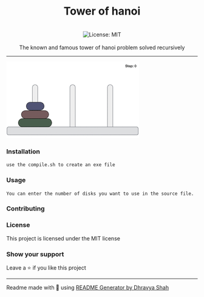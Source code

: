 <div align="center">
<h1 align="center">Tower of hanoi</h1>
<br />
<img alt="License: MIT" src="https://img.shields.io/badge/License-MIT-blue.svg" /><br>
<br>
The known and famous tower of hanoi problem solved recursively
</div>

---

![Tower of hanoi](./tower_of_hanoi.gif)

### Installation

```
use the compile.sh to create an exe file
```

### Usage

```
You can enter the number of disks you want to use in the source file.
```

### Contributing

### License

This project is licensed under the MIT license

### Show your support

Leave a ⭐ if you like this project

---

Readme made with 💖 using [README Generator by Dhravya Shah](https://github.com/Dhravya/readme-generator)
